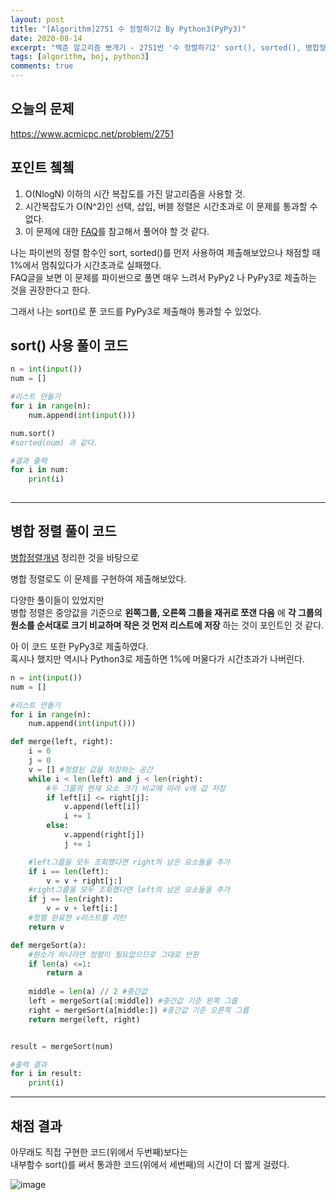 ```yaml
---
layout: post
title: "[Algorithm]2751 수 정렬하기2 By Python3(PyPy3)"
date: 2020-08-14
excerpt: "백준 알고리즘 뽀개기 - 2751번 '수 정렬하기2' sort(), sorted(), 병합정렬까지 사용하여 구현해보자."
tags: [algorithm, boj, python3]
comments: true
---
```

## 오늘의 문제
<https://www.acmicpc.net/problem/2751>

## 포인트 쳌쳌
1. O(NlogN) 이하의 시간 복잡도를 가진 알고리즘을 사용할 것.
2. 시간복잡도가 O(N^2)인 선택, 삽입, 버블 정렬은 시간초과로 이 문제를 통과할 수 없다.
3. 이 문제에 대한 [FAQ](https://www.acmicpc.net/board/view/31887)를 참고해서 풀어야 할 것 같다.

나는 파이썬의 정렬 함수인 sort, sorted()를 먼저 사용하여 제출해보았으나 채점할 때 1%에서 멈춰있다가 시간초과로 실패했다.    
FAQ글을 보면 이 문제를 파이썬으로 풀면 매우 느려서 PyPy2 나 PyPy3로 제출하는 것을 권장한다고 한다.  

그래서 나는 sort()로 푼 코드를 PyPy3로 제출해야 통과할 수 있었다.

## sort() 사용 풀이 코드 
```python
n = int(input())
num = []

#리스트 만들기
for i in range(n):
    num.append(int(input()))

num.sort()
#sorted(num) 과 같다.

#결과 출력
for i in num:
    print(i)
    

```

---

## 병합 정렬 풀이 코드
[병합정렬개념](https://subingim.github.io/Sort-post-4) 정리한 것을 바탕으로  

병합 정렬로도 이 문제를 구현하여 제출해보았다.     

다양한 풀이들이 있었지만  
병합 정렬은 중앙값을 기준으로 __왼쪽그룹, 오른쪽 그룹을 재귀로 쪼갠 다음__ 에 __각 그룹의 원소를 순서대로 크기 비교하며 작은 것 먼저 리스트에 저장__ 하는 것이 포인트인 것 같다.


아 이 코드 또한 PyPy3로 제출하였다.  
혹시나 했지만 역시나 Python3로 제출하면 1%에 머물다가 시간초과가 나버린다.

```python
n = int(input())
num = []

#리스트 만들기
for i in range(n):
    num.append(int(input()))

def merge(left, right):
    i = 0
    j = 0
    v = [] #정렬된 값을 저장하는 공간
    while i < len(left) and j < len(right):
        #두 그룹의 현재 요소 크기 비교에 따라 v에 값 저장
        if left[i] <= right[j]:
            v.append(left[i]) 
            i += 1
        else:
            v.append(right[j])
            j += 1

    #left그룹을 모두 조회했다면 right의 남은 요소들을 추가
    if i == len(left):
        v = v + right[j:]
    #right그룹을 모두 조회했다면 left의 남은 요소들을 추가
    if j == len(right):
        v = v + left[i:]
    #정렬 완료한 v리스트를 리턴
    return v

def mergeSort(a):
    #원소가 하나라면 정렬이 필요없으므로 그대로 반환
    if len(a) <=1:
        return a
    
    middle = len(a) // 2 #중간값
    left = mergeSort(a[:middle]) #중간값 기준 왼쪽 그룹
    right = mergeSort(a[middle:]) #중간값 기준 오른쪽 그룹
    return merge(left, right)


result = mergeSort(num)

#출력 결과
for i in result:
    print(i)

```

---

## 채점 결과

아무래도 직접 구현한 코드(위에서 두번째)보다는  
내부함수 sort()를 써서 통과한 코드(위에서 세번째)의 시간이 더 짧게 걸렸다. 

![image](https://user-images.githubusercontent.com/41335539/90230654-d592ac80-de54-11ea-8cf3-204d07c46b5f.png)

